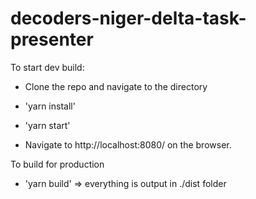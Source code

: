 # decoders-niger-delta-task-presenter

To start dev build:

- Clone the repo and navigate to the directory

- 'yarn install'

- 'yarn start'

- Navigate to http://localhost:8080/ on the browser.

To build for production
- 'yarn build' => everything is output in ./dist folder
